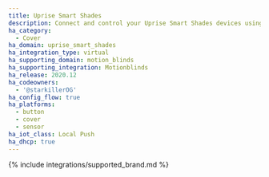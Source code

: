 ```yaml
---
title: Uprise Smart Shades
description: Connect and control your Uprise Smart Shades devices using the Motionblinds integration
ha_category:
  - Cover
ha_domain: uprise_smart_shades
ha_integration_type: virtual
ha_supporting_domain: motion_blinds
ha_supporting_integration: Motionblinds
ha_release: 2020.12
ha_codeowners:
  - '@starkillerOG'
ha_config_flow: true
ha_platforms:
  - button
  - cover
  - sensor
ha_iot_class: Local Push
ha_dhcp: true
---
```


{% include integrations/supported_brand.md %}
